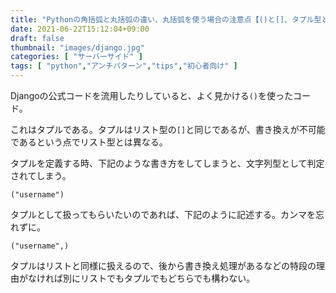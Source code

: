 ```yaml
---
title: "Pythonの角括弧と丸括弧の違い、丸括弧を使う場合の注意点【()と[]、タプル型とリスト型】"
date: 2021-06-22T15:12:04+09:00
draft: false
thumbnail: "images/django.jpg"
categories: [ "サーバーサイド" ]
tags: [ "python","アンチパターン","tips","初心者向け" ]
---
```


Djangoの公式コードを流用したりしていると、よく見かける`()`を使ったコード。

これはタプルである。タプルはリスト型の`[]`と同じであるが、書き換えが不可能であるという点でリスト型とは異なる。

タプルを定義する時、下記のような書き方をしてしまうと、文字列型として判定されてしまう。

    ("username")

タプルとして扱ってもらいたいのであれば、下記のように記述する。カンマを忘れずに。

    ("username",)

タプルはリストと同様に扱えるので、後から書き換え処理があるなどの特段の理由がなければ別にリストでもタプルでもどちらでも構わない。


